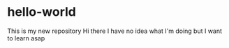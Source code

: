 # hello-world
This is my new repository
Hi there
I have no idea what I'm doing but I want to learn asap

